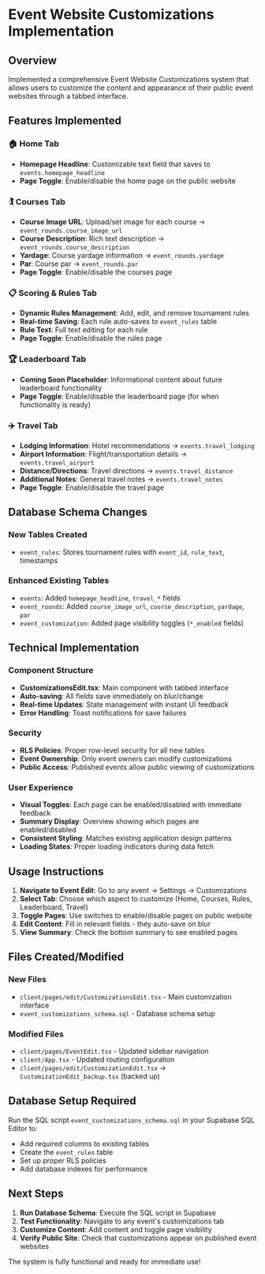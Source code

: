 # Event Website Customizations Implementation

## Overview
Implemented a comprehensive Event Website Customizations system that allows users to customize the content and appearance of their public event websites through a tabbed interface.

## Features Implemented

### 🏠 Home Tab
- **Homepage Headline**: Customizable text field that saves to `events.homepage_headline`
- **Page Toggle**: Enable/disable the home page on the public website

### 🏌️ Courses Tab  
- **Course Image URL**: Upload/set image for each course → `event_rounds.course_image_url`
- **Course Description**: Rich text description → `event_rounds.course_description`
- **Yardage**: Course yardage information → `event_rounds.yardage`
- **Par**: Course par → `event_rounds.par`
- **Page Toggle**: Enable/disable the courses page

### 📋 Scoring & Rules Tab
- **Dynamic Rules Management**: Add, edit, and remove tournament rules
- **Real-time Saving**: Each rule auto-saves to `event_rules` table
- **Rule Text**: Full text editing for each rule
- **Page Toggle**: Enable/disable the rules page

### 🏆 Leaderboard Tab
- **Coming Soon Placeholder**: Informational content about future leaderboard functionality
- **Page Toggle**: Enable/disable the leaderboard page (for when functionality is ready)

### ✈️ Travel Tab
- **Lodging Information**: Hotel recommendations → `events.travel_lodging`
- **Airport Information**: Flight/transportation details → `events.travel_airport` 
- **Distance/Directions**: Travel directions → `events.travel_distance`
- **Additional Notes**: General travel notes → `events.travel_notes`
- **Page Toggle**: Enable/disable the travel page

## Database Schema Changes

### New Tables Created
- `event_rules`: Stores tournament rules with `event_id`, `rule_text`, timestamps

### Enhanced Existing Tables
- `events`: Added `homepage_headline`, `travel_*` fields
- `event_rounds`: Added `course_image_url`, `course_description`, `yardage`, `par`
- `event_customization`: Added page visibility toggles (`*_enabled` fields)

## Technical Implementation

### Component Structure
- **CustomizationsEdit.tsx**: Main component with tabbed interface
- **Auto-saving**: All fields save immediately on blur/change
- **Real-time Updates**: State management with instant UI feedback
- **Error Handling**: Toast notifications for save failures

### Security
- **RLS Policies**: Proper row-level security for all new tables
- **Event Ownership**: Only event owners can modify customizations
- **Public Access**: Published events allow public viewing of customizations

### User Experience
- **Visual Toggles**: Each page can be enabled/disabled with immediate feedback
- **Summary Display**: Overview showing which pages are enabled/disabled
- **Consistent Styling**: Matches existing application design patterns
- **Loading States**: Proper loading indicators during data fetch

## Usage Instructions

1. **Navigate to Event Edit**: Go to any event → Settings → Customizations
2. **Select Tab**: Choose which aspect to customize (Home, Courses, Rules, Leaderboard, Travel)
3. **Toggle Pages**: Use switches to enable/disable pages on public website
4. **Edit Content**: Fill in relevant fields - they auto-save on blur
5. **View Summary**: Check the bottom summary to see enabled pages

## Files Created/Modified

### New Files
- `client/pages/edit/CustomizationsEdit.tsx` - Main customization interface
- `event_customizations_schema.sql` - Database schema setup

### Modified Files  
- `client/pages/EventEdit.tsx` - Updated sidebar navigation
- `client/App.tsx` - Updated routing configuration
- `client/pages/edit/CustomizationEdit.tsx` → `CustomizationEdit_backup.tsx` (backed up)

## Database Setup Required

Run the SQL script `event_customizations_schema.sql` in your Supabase SQL Editor to:
- Add required columns to existing tables
- Create the `event_rules` table
- Set up proper RLS policies
- Add database indexes for performance

## Next Steps

1. **Run Database Schema**: Execute the SQL script in Supabase
2. **Test Functionality**: Navigate to any event's customizations tab
3. **Customize Content**: Add content and toggle page visibility
4. **Verify Public Site**: Check that customizations appear on published event websites

The system is fully functional and ready for immediate use!
